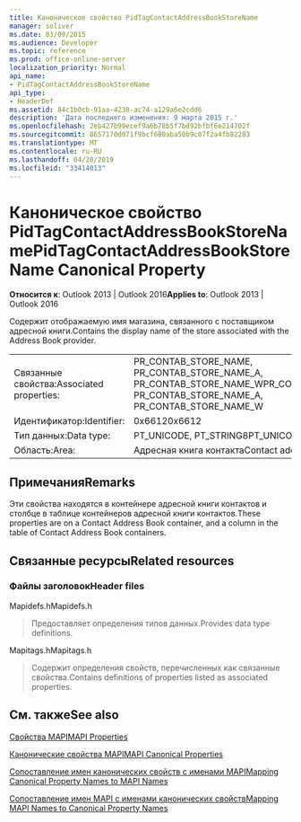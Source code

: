 ```yaml
---
title: Каноническое свойство PidTagContactAddressBookStoreName
manager: soliver
ms.date: 03/09/2015
ms.audience: Developer
ms.topic: reference
ms.prod: office-online-server
localization_priority: Normal
api_name:
- PidTagContactAddressBookStoreName
api_type:
- HeaderDef
ms.assetid: 84c1b0cb-91aa-4238-ac74-a129a6e2cdd6
description: 'Дата последнего изменения: 9 марта 2015 г.'
ms.openlocfilehash: 2eb427b99ecef9a6b78b5f7bd92bfbf6e214702f
ms.sourcegitcommit: 8657170d071f9bcf680aba50b9c07f2a4fb82283
ms.translationtype: MT
ms.contentlocale: ru-RU
ms.lasthandoff: 04/28/2019
ms.locfileid: "33414013"
---
```

# <a name="pidtagcontactaddressbookstorename-canonical-property"></a><span data-ttu-id="ed113-103">Каноническое свойство PidTagContactAddressBookStoreName</span><span class="sxs-lookup"><span data-stu-id="ed113-103">PidTagContactAddressBookStoreName Canonical Property</span></span>

  
  
<span data-ttu-id="ed113-104">**Относится к**: Outlook 2013 | Outlook 2016</span><span class="sxs-lookup"><span data-stu-id="ed113-104">**Applies to**: Outlook 2013 | Outlook 2016</span></span> 
  
<span data-ttu-id="ed113-105">Содержит отображаемую имя магазина, связанного с поставщиком адресной книги.</span><span class="sxs-lookup"><span data-stu-id="ed113-105">Contains the display name of the store associated with the Address Book provider.</span></span> 
  
|||
|:-----|:-----|
|<span data-ttu-id="ed113-106">Связанные свойства:</span><span class="sxs-lookup"><span data-stu-id="ed113-106">Associated properties:</span></span>  <br/> |<span data-ttu-id="ed113-107">PR_CONTAB_STORE_NAME, PR_CONTAB_STORE_NAME_A, PR_CONTAB_STORE_NAME_W</span><span class="sxs-lookup"><span data-stu-id="ed113-107">PR_CONTAB_STORE_NAME, PR_CONTAB_STORE_NAME_A, PR_CONTAB_STORE_NAME_W</span></span>  <br/> |
|<span data-ttu-id="ed113-108">Идентификатор:</span><span class="sxs-lookup"><span data-stu-id="ed113-108">Identifier:</span></span>  <br/> |<span data-ttu-id="ed113-109">0x6612</span><span class="sxs-lookup"><span data-stu-id="ed113-109">0x6612</span></span>  <br/> |
|<span data-ttu-id="ed113-110">Тип данных:</span><span class="sxs-lookup"><span data-stu-id="ed113-110">Data type:</span></span>  <br/> |<span data-ttu-id="ed113-111">PT_UNICODE, PT_STRING8</span><span class="sxs-lookup"><span data-stu-id="ed113-111">PT_UNICODE, PT_STRING8</span></span>  <br/> |
|<span data-ttu-id="ed113-112">Область:</span><span class="sxs-lookup"><span data-stu-id="ed113-112">Area:</span></span>  <br/> |<span data-ttu-id="ed113-113">Адресная книга контакта</span><span class="sxs-lookup"><span data-stu-id="ed113-113">Contact address book</span></span>  <br/> |
   
## <a name="remarks"></a><span data-ttu-id="ed113-114">Примечания</span><span class="sxs-lookup"><span data-stu-id="ed113-114">Remarks</span></span>

<span data-ttu-id="ed113-115">Эти свойства находятся в контейнере адресной книги контактов и столбце в таблице контейнеров адресной книги контактов.</span><span class="sxs-lookup"><span data-stu-id="ed113-115">These properties are on a Contact Address Book container, and a column in the table of Contact Address Book containers.</span></span>
  
## <a name="related-resources"></a><span data-ttu-id="ed113-116">Связанные ресурсы</span><span class="sxs-lookup"><span data-stu-id="ed113-116">Related resources</span></span>

### <a name="header-files"></a><span data-ttu-id="ed113-117">Файлы заголовок</span><span class="sxs-lookup"><span data-stu-id="ed113-117">Header files</span></span>

<span data-ttu-id="ed113-118">Mapidefs.h</span><span class="sxs-lookup"><span data-stu-id="ed113-118">Mapidefs.h</span></span>
  
> <span data-ttu-id="ed113-119">Предоставляет определения типов данных.</span><span class="sxs-lookup"><span data-stu-id="ed113-119">Provides data type definitions.</span></span>
    
<span data-ttu-id="ed113-120">Mapitags.h</span><span class="sxs-lookup"><span data-stu-id="ed113-120">Mapitags.h</span></span>
  
> <span data-ttu-id="ed113-121">Содержит определения свойств, перечисленных как связанные свойства.</span><span class="sxs-lookup"><span data-stu-id="ed113-121">Contains definitions of properties listed as associated properties.</span></span>
    
## <a name="see-also"></a><span data-ttu-id="ed113-122">См. также</span><span class="sxs-lookup"><span data-stu-id="ed113-122">See also</span></span>



[<span data-ttu-id="ed113-123">Свойства MAPI</span><span class="sxs-lookup"><span data-stu-id="ed113-123">MAPI Properties</span></span>](mapi-properties.md)
  
[<span data-ttu-id="ed113-124">Канонические свойства MAPI</span><span class="sxs-lookup"><span data-stu-id="ed113-124">MAPI Canonical Properties</span></span>](mapi-canonical-properties.md)
  
[<span data-ttu-id="ed113-125">Сопоставление имен канонических свойств с именами MAPI</span><span class="sxs-lookup"><span data-stu-id="ed113-125">Mapping Canonical Property Names to MAPI Names</span></span>](mapping-canonical-property-names-to-mapi-names.md)
  
[<span data-ttu-id="ed113-126">Сопоставление имен MAPI с именами канонических свойств</span><span class="sxs-lookup"><span data-stu-id="ed113-126">Mapping MAPI Names to Canonical Property Names</span></span>](mapping-mapi-names-to-canonical-property-names.md)

